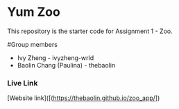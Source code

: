 # Yum Zoo

This repository is the starter code for Assignment 1 - Zoo.

#Group members
- Ivy Zheng - ivyzheng-wrld
- Baolin Chang (Paulina) - thebaolin

### Live Link
[Website link]([(https://thebaolin.github.io/zoo_app/])


